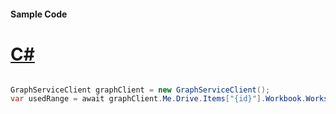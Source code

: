 #### Sample Code
# [C#](#tab/Csharp)

```C#

GraphServiceClient graphClient = new GraphServiceClient();
var usedRange = await graphClient.Me.Drive.Items["{id}"].Workbook.Worksheets["{id|name}"].UsedRange.Request().GetAsync();

```